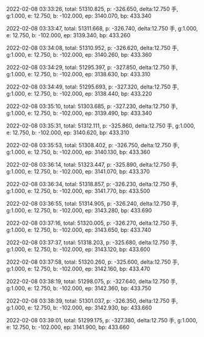 2022-02-08 03:33:26, total: 51310.825, p: -326.650, delta:12.750 手, g:1.000, e: 12.750, b: -102.000, ep: 3140.070, bp: 433.340

2022-02-08 03:33:47, total: 51311.668, p: -326.740, delta:12.750 手, g:1.000, e: 12.750, b: -102.000, ep: 3139.340, bp: 433.260

2022-02-08 03:34:08, total: 51310.952, p: -326.620, delta:12.750 手, g:1.000, e: 12.750, b: -102.000, ep: 3140.260, bp: 433.360

2022-02-08 03:34:29, total: 51295.397, p: -327.850, delta:12.750 手, g:1.000, e: 12.750, b: -102.000, ep: 3138.630, bp: 433.310

2022-02-08 03:34:49, total: 51295.693, p: -327.320, delta:12.750 手, g:1.000, e: 12.750, b: -102.000, ep: 3138.440, bp: 433.220

2022-02-08 03:35:10, total: 51303.685, p: -327.230, delta:12.750 手, g:1.000, e: 12.750, b: -102.000, ep: 3139.490, bp: 433.340

2022-02-08 03:35:31, total: 51312.111, p: -325.860, delta:12.750 手, g:1.000, e: 12.750, b: -102.000, ep: 3140.620, bp: 433.310

2022-02-08 03:35:53, total: 51308.402, p: -326.750, delta:12.750 手, g:1.000, e: 12.750, b: -102.000, ep: 3140.130, bp: 433.360

2022-02-08 03:36:14, total: 51323.447, p: -325.890, delta:12.750 手, g:1.000, e: 12.750, b: -102.000, ep: 3141.070, bp: 433.370

2022-02-08 03:36:34, total: 51318.857, p: -326.230, delta:12.750 手, g:1.000, e: 12.750, b: -102.000, ep: 3141.770, bp: 433.500

2022-02-08 03:36:55, total: 51314.905, p: -326.240, delta:12.750 手, g:1.000, e: 12.750, b: -102.000, ep: 3143.280, bp: 433.690

2022-02-08 03:37:16, total: 51320.005, p: -326.270, delta:12.750 手, g:1.000, e: 12.750, b: -102.000, ep: 3143.650, bp: 433.740

2022-02-08 03:37:37, total: 51318.203, p: -325.680, delta:12.750 手, g:1.000, e: 12.750, b: -102.000, ep: 3143.120, bp: 433.600

2022-02-08 03:37:58, total: 51320.260, p: -325.600, delta:12.750 手, g:1.000, e: 12.750, b: -102.000, ep: 3142.160, bp: 433.470

2022-02-08 03:38:19, total: 51298.075, p: -327.640, delta:12.750 手, g:1.000, e: 12.750, b: -102.000, ep: 3142.360, bp: 433.750

2022-02-08 03:38:39, total: 51301.037, p: -326.350, delta:12.750 手, g:1.000, e: 12.750, b: -102.000, ep: 3142.930, bp: 433.660

2022-02-08 03:39:01, total: 51299.175, p: -327.380, delta:12.750 手, g:1.000, e: 12.750, b: -102.000, ep: 3141.900, bp: 433.660